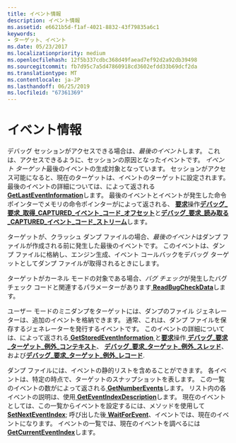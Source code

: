 ```yaml
---
title: イベント情報
description: イベント情報
ms.assetid: e6621b5d-f1af-4021-8832-43f79835a6c1
keywords:
- ターゲット、イベント
ms.date: 05/23/2017
ms.localizationpriority: medium
ms.openlocfilehash: 12f5b337cdbc368d49faead7ef92d2a92db39498
ms.sourcegitcommit: fb7d95c7a5d47860918cd3602efdd33b69dcf2da
ms.translationtype: MT
ms.contentlocale: ja-JP
ms.lasthandoff: 06/25/2019
ms.locfileid: "67361369"
---
```

# <a name="event-information"></a>イベント情報


デバッグ セッションがアクセスできる場合は、*最後のイベント*します。 これは、アクセスできるように、セッションの原因となったイベントです。 *イベント ターゲット*最後のイベントの生成対象となっています。 セッションがアクセス可能になると、現在のターゲットは、イベントのターゲットに設定されます。 最後のイベントの詳細については、によって返される[ **GetLastEventInformation**](https://docs.microsoft.com/windows-hardware/drivers/ddi/content/dbgeng/nf-dbgeng-idebugcontrol3-getlasteventinformation)します。 最後のイベントとイベントが発生した命令ポインターでメモリの命令ポインターがによって返される、 [**要求**](https://docs.microsoft.com/windows-hardware/drivers/ddi/content/dbgeng/nf-dbgeng-idebugadvanced3-request)操作[**デバッグ\_要求\_取得\_CAPTURED\_イベント\_コード\_オフセット**](https://docs.microsoft.com/windows-hardware/drivers/debugger/debug-request-get-captured-event-code-offset)と[**デバッグ\_要求\_読み取る\_CAPTURED\_イベント\_コード\_ストリーム**](https://docs.microsoft.com/windows-hardware/drivers/debugger/debug-request-read-captured-event-code-stream)します。

ターゲットが、クラッシュ ダンプ ファイルの場合、*最後のイベント*はダンプ ファイルが作成される前に発生した最後のイベントです。 このイベントは、ダンプ ファイルに格納し、エンジン生成、イベント コールバックをデバッグ ターゲットとしてダンプ ファイルが取得されるときにします。

ターゲットがカーネル モードの対象である場合、*バグ チェック*が発生したバグ チェック コードと関連するパラメーターがあります[ **ReadBugCheckData**](https://docs.microsoft.com/windows-hardware/drivers/ddi/content/dbgeng/nf-dbgeng-idebugcontrol3-readbugcheckdata)します。

ユーザー モードのミニダンプをターゲットには、ダンプのファイル ジェネレーターは、追加のイベントを格納できます。 通常、これは、ダンプ ファイルを保存するジェネレーターを発行するイベントです。 このイベントの詳細については、によって返される[ **GetStoredEventInformation** ](https://docs.microsoft.com/windows-hardware/drivers/ddi/content/dbgeng/nf-dbgeng-idebugcontrol4-getstoredeventinformation)と[**要求**](https://docs.microsoft.com/windows-hardware/drivers/ddi/content/dbgeng/nf-dbgeng-idebugadvanced3-request)操作[ **デバッグ\_要求\_ターゲット\_例外\_コンテキスト**](https://docs.microsoft.com/windows-hardware/drivers/debugger/debug-request-target-exception-context)、 [**デバッグ\_要求\_ターゲット\_例外\_スレッド**](https://docs.microsoft.com/windows-hardware/drivers/debugger/debug-request-target-exception-thread)、および[**デバッグ\_要求\_ターゲット\_例外\_レコード**](https://docs.microsoft.com/windows-hardware/drivers/debugger/debug-request-target-exception-record).

ダンプ ファイルには、イベントの静的リストを含めることができます。 各イベントは、特定の時点で、ターゲットのスナップショットを表します。 この一覧のイベントの数がによって返される[ **GetNumberEvents**](https://docs.microsoft.com/windows-hardware/drivers/ddi/content/dbgeng/nf-dbgeng-idebugcontrol3-getnumberevents)します。 リスト内の各イベントの説明は、使用[ **GetEventIndexDescription**](https://docs.microsoft.com/windows-hardware/drivers/ddi/content/dbgeng/nf-dbgeng-idebugcontrol3-geteventindexdescription)します。 現在のイベントとしては、この一覧からイベントを設定するには、メソッドを使用して[ **SetNextEventIndex**](https://docs.microsoft.com/windows-hardware/drivers/ddi/content/dbgeng/nf-dbgeng-idebugcontrol3-setnexteventindex); 呼び出した後[ **WaitForEvent**](https://docs.microsoft.com/windows-hardware/drivers/ddi/content/dbgeng/nf-dbgeng-idebugcontrol3-waitforevent)、イベントでは、現在のイベントになります。 イベントの一覧では、現在のイベントを調べるには[ **GetCurrentEventIndex**](https://docs.microsoft.com/windows-hardware/drivers/ddi/content/dbgeng/nf-dbgeng-idebugcontrol3-getcurrenteventindex)します。

 

 





